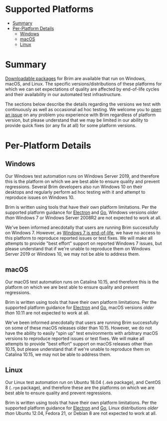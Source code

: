 # Supported Platforms

- [Summary](#summary)
- [Per-Platform Details](#per-platform-details)
  * [Windows](#windows)
  * [macOS](#macos)
  * [Linux](#linux)

# Summary

[Downloadable packages](https://www.brimsecurity.com/download/) for Brim are
available that run on Windows, macOS, and Linux. The specific
versions/distributions of these platforms for which we can set expectations of
quality are affected by end-of-life cycles and their availability in our
automated test infrastructure.

The sections below describe the details regarding the versions we test with
continuously as well as occasional ad hoc testing. We welcome you to
[open an issue](Troubleshooting#opening-an-issue) on any problem you
experience with Brim regardless of platform version, but please understand
that we may be limited in our ability to provide quick fixes (or any fix at
all) for some platform versions.

# Per-Platform Details

## Windows

Our Windows test automation runs on Windows Server 2019, and therefore this is
the platform on which we are best able to ensure quality and prevent
regressions. Several Brim developers also run Windows 10 on their desktops
and regularly perform ad hoc testing with it and attempt to reproduce issues on
Windows 10.

Brim is written using tools that have their own platform limitations. Per the
supported platform guidance for [Electron](https://www.electronjs.org/docs/tutorial/support#supported-platforms)
and [Go](https://golang.org/doc/install#requirements), Windows versions
_older_ _than_ Windows 7 or Windows Server 2008R2 are not expected to work at
all.

We've been informed anecdotally that users are running Brim successfully on
Windows 7. However, as [Windows 7 is end-of-life](https://support.microsoft.com/en-us/help/4057281/windows-7-support-ended-on-january-14-2020),
we have no access to this platform to reproduce reported issues or test fixes.
We will make all attempts to provide  "best effort" support on reported Windows
7 issues, but please understand that if we're unable to reproduce them on
Windows Server 2019 or Windows 10, we may not be able to address them.

## macOS

Our macOS test automation runs on Catalina 10.15, and therefore this is
the platform on which we are best able to ensure quality and prevent
regressions.

Brim is written using tools that have their own platform limitations. Per the
supported platform guidance for [Electron](https://www.electronjs.org/docs/tutorial/support#supported-platforms) 
and [Go](https://golang.org/doc/install#requirements), macOS versions _older_
_than_ 10.11 are not expected to work at all.

We've been informed anecdotally that users are running Brim successfully on
some of these macOS releases older than 10.15. However, we do not have the
ability to easily "spin up" test environments with arbitrary macOS versions to
reproduce reported issues or test fixes. We will make all attempts to provide
"best effort" support on macOS releases other than 10.15, but please understand
that if we're unable to reproduce them on Catalina 10.15, we may not be able
to address them.

## Linux

Our Linux test automation run on Ubuntu 18.04 (`.deb` package), and
CentOS 8 (`.rpm` package), and therefore these are the platforms on which
we are best able to ensure quality and prevent regressions.

Brim is written using tools that have their own platform limitations. Per the
supported platform guidance for [Electron](https://www.electronjs.org/docs/tutorial/support#supported-platforms)
and [Go](https://golang.org/doc/install#requirements), Linux distributions
_older_ _than_ Ubuntu 12.04, Fedora 21, or Debian 8 are not expected to work
at all.
